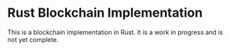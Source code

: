 # Rust Blockchain Implementation
This is a blockchain implementation in Rust. It is a work in progress and is not yet complete.